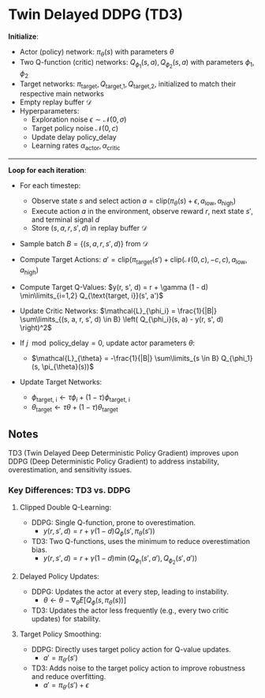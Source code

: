 # Twin Delayed DDPG (TD3)

**Initialize**:
- Actor (policy) network: $\pi_{\theta}(s)$ with parameters $\theta$
- Two Q-function (critic) networks: $Q_{\phi_1}(s, a), Q_{\phi_2}(s, a)$ with parameters $\phi_1, \phi_2$
- Target networks: $\pi_{\text{target}}, Q_{\text{target,1}}, Q_{\text{target,2}}$, initialized to match their respective main networks
- Empty replay buffer $\mathcal{D}$
- Hyperparameters:
    - Exploration noise $\epsilon \sim \mathcal{N}(0, \sigma)$
    - Target policy noise $\mathcal{N}(0, c)$
    - Update delay $\text{policy\_delay}$
    - Learning rates $\alpha_{\text{actor}}, \alpha_{\text{critic}}$

---

**Loop for each iteration**:

- For each timestep:
    - Observe state $s$ and select action $a = \text{clip}(\pi_{\theta}(s) + \epsilon, a_{\text{low}}, a_{\text{high}})$
    - Execute action $a$ in the environment, observe reward $r$, next state $s'$, and terminal signal $d$
    - Store $(s, a, r, s', d)$ in replay buffer $\mathcal{D}$

- Sample batch $B = \{(s, a, r, s', d)\}$ from $\mathcal{D}$
- Compute Target Actions: $a' = \text{clip}(\pi_{\text{target}}(s') + \text{clip}(\mathcal{N}(0, c), -c, c), a_{\text{low}}, a_{\text{high}})$
- Compute Target Q-Values: $y(r, s', d) = r + \gamma (1 - d) \min\limits_{i=1,2} Q_{\text{target, i}}(s', a')$
- Update Critic Networks: $\mathcal{L}_{\phi_i} = \frac{1}{|B|} \sum\limits_{(s, a, r, s', d) \in B} \left( Q_{\phi_i}(s, a) - y(r, s', d) \right)^2$
- If $j \mod \text{policy\_delay} = 0$, update actor parameters $\theta$:
    - $\mathcal{L}_{\theta} = -\frac{1}{|B|} \sum\limits_{s \in B} Q_{\phi_1}(s, \pi_{\theta}(s))$
- Update Target Networks: 
    - $\phi_{\text{target, i}} \gets \tau \phi_i + (1 - \tau) \phi_{\text{target, i}}$ 
    - $\theta_{\text{target}} \gets \tau \theta + (1 - \tau) \theta_{\text{target}}$



## Notes

TD3 (Twin Delayed Deep Deterministic Policy Gradient) improves upon DDPG (Deep Deterministic Policy Gradient) to address instability, overestimation, and sensitivity issues.

### Key Differences: TD3 vs. DDPG
1. Clipped Double Q-Learning:
    - DDPG: Single Q-function, prone to overestimation. 
        - $y(r, s', d) = r + \gamma (1-d) Q_{\phi}(s', \pi_{\theta}(s'))$
    - TD3: Two Q-functions, uses the minimum to reduce overestimation bias. 
        - $y(r, s', d) = r + \gamma (1 - d) \min (Q_{\phi_1}(s', a'), Q_{\phi_2}(s', a'))$

2. Delayed Policy Updates:
    - DDPG: Updates the actor at every step, leading to instability.
        - $\theta \gets \theta - \nabla_{\theta} E[Q_{\phi}(s, \pi_{\theta}(s))]$
    - TD3: Updates the actor less frequently (e.g., every two critic updates) for stability.

3. Target Policy Smoothing:
    - DDPG: Directly uses target policy action for Q-value updates.
        - $a' = \pi_{\theta'}(s')$
    - TD3: Adds noise to the target policy action to improve robustness and reduce overfitting.
        - $a' = \pi_{\theta'}(s') + \epsilon$